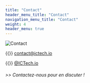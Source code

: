 ```yaml
---
title: "Contact"
header_menu_title: "Contact"
navigation_menu_title: "Contact"
weight: 4
header_menu: true
---
```


![Contact](images/4contact_300px.png)

{{<icon class="fa fa-envelope">}}&nbsp;[contact@ictech.io](contact@ictech.io)

{{<icon class="fa fa-instagram">}}&nbsp;[@ICTech.io](https://instagram.com/ictech.io)

###### >> Contactez-nous pour en discuter !
